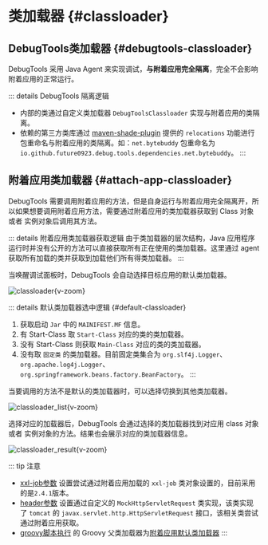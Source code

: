 # 类加载器 {#classloader}

## DebugTools类加载器 {#debugtools-classloader}

DebugTools 采用 Java Agent 来实现调试，**与附着应用完全隔离**，完全不会影响附着应用的正常运行。

::: details DebugTools 隔离逻辑
- 内部的类通过自定义类加载器 `DebugToolsClassloader` 实现与附着应用的类隔离。
- 依赖的第三方类库通过 [maven-shade-plugin](https://maven.apache.org/plugins/maven-shade-plugin/) 提供的 `relocations` 功能进行包重命名与附着应用的类隔离。如：`net.bytebuddy` 包重命名为 `io.github.future0923.debug.tools.dependencies.net.bytebuddy`。
:::

## 附着应用类加载器 {#attach-app-classloader}

DebugTools 需要调用附着应用的方法，但是自身运行与附着应用完全隔离开，所以如果想要调用附着应用方法，需要通过附着应用的类加载器获取到 Class 对象或者 实例对象后调用其方法。

::: details 附着应用类加载器获取逻辑
由于类加载器的层次结构，Java 应用程序运行时并没有公开的方法可以直接获取所有正在使用的类加载器。这里通过 agent 获取所有加载的类并获取到加载他们所有得类加载器。
:::

当唤醒调试面板时，DebugTools 会自动选择目标应用的默认类加载器。

![classloader](/images/classloader.png){v-zoom}

::: details 默认类加载器选中逻辑 {#default-classloader}
1. 获取启动 `Jar` 中的 `MAINIFEST.MF` 信息。 
2. 有 Start-Class 取 `Start-Class` 对应的类的类加载器。
3. 没有 Start-Class 则获取 `Main-Class` 对应的类的类加载器。
4. 没有取 `固定类` 的类加载器。目前固定类集合为 `org.slf4j.Logger`、`org.apache.log4j.Logger`、 `org.springframework.beans.factory.BeanFactory`。
:::

当要调用的方法不是默认的类加载器时，可以选择切换到其他类加载器。

![classloader_list](/images/classloader_list.png){v-zoom}

选择对应的加载器后，DebugTools 会通过选择的类加载器找到对应用 class 对象或者 实例对象的方法。结果也会展示对应的类加载器信息。

![classloader_result](/images/classloader_result.png){v-zoom}

::: tip 注意
- [xxl-job参数](./xxl-job) 设置尝试通过附着应用加载的 `xxl-job` 类对象设置的，目前采用的是`2.4.1`版本。
- [header参数](./header) 设置通过自定义的 `MockHttpServletRequest` 类实现，该类实现了 `tomcat` 的 `javax.servlet.http.HttpServletRequest` 接口，该相关类尝试通过附着应用获取。
- [groovy脚本执行](./groovy-execute) 的 Groovy 父类加载器为[附着应用默认类加载器](#default-classloader)
:::